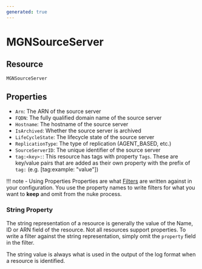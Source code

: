 ```yaml
---
generated: true
---
```


# MGNSourceServer


## Resource

```text
MGNSourceServer
```

## Properties


- `Arn`: The ARN of the source server
- `FQDN`: The fully qualified domain name of the source server
- `Hostname`: The hostname of the source server
- `IsArchived`: Whether the source server is archived
- `LifeCycleState`: The lifecycle state of the source server
- `ReplicationType`: The type of replication (AGENT_BASED, etc.)
- `SourceServerID`: The unique identifier of the source server
- `tag:<key>:`: This resource has tags with property `Tags`. These are key/value pairs that are
	added as their own property with the prefix of `tag:` (e.g. [tag:example: "value"]) 

!!! note - Using Properties
    Properties are what [Filters](../config-filtering.md) are written against in your configuration. You use the property
    names to write filters for what you want to **keep** and omit from the nuke process.

### String Property

The string representation of a resource is generally the value of the Name, ID or ARN field of the resource. Not all
resources support properties. To write a filter against the string representation, simply omit the `property` field in
the filter.

The string value is always what is used in the output of the log format when a resource is identified.

